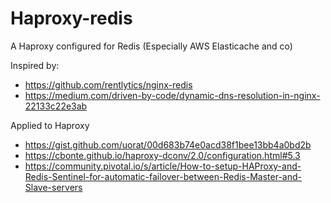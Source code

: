 # Haproxy-redis

A Haproxy configured for Redis (Especially AWS Elasticache and co)

Inspired by:
- https://github.com/rentlytics/nginx-redis
- https://medium.com/driven-by-code/dynamic-dns-resolution-in-nginx-22133c22e3ab

Applied to Haproxy
- https://gist.github.com/uorat/00d683b74e0acd38f1bee13bb4a0bd2b
- https://cbonte.github.io/haproxy-dconv/2.0/configuration.html#5.3
- https://community.pivotal.io/s/article/How-to-setup-HAProxy-and-Redis-Sentinel-for-automatic-failover-between-Redis-Master-and-Slave-servers




